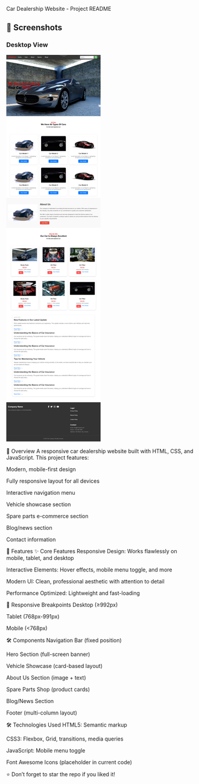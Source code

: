 Car Dealership Website - Project README
## 📸 Screenshots

### Desktop View
![Desktop Screenshot](./image/pointcarscreenshot.png)


📌 Overview
A responsive car dealership website built with HTML, CSS, and JavaScript. This project features:

Modern, mobile-first design

Fully responsive layout for all devices

Interactive navigation menu

Vehicle showcase section

Spare parts e-commerce section

Blog/news section

Contact information

🚀 Features
✨ Core Features
Responsive Design: Works flawlessly on mobile, tablet, and desktop

Interactive Elements: Hover effects, mobile menu toggle, and more

Modern UI: Clean, professional aesthetic with attention to detail

Performance Optimized: Lightweight and fast-loading

📱 Responsive Breakpoints
Desktop (≥992px)

Tablet (768px-991px)

Mobile (<768px)

🛠️ Components
Navigation Bar (fixed position)

Hero Section (full-screen banner)

Vehicle Showcase (card-based layout)

About Us Section (image + text)

Spare Parts Shop (product cards)

Blog/News Section

Footer (multi-column layout)

🛠️ Technologies Used
HTML5: Semantic markup

CSS3: Flexbox, Grid, transitions, media queries

JavaScript: Mobile menu toggle

Font Awesome Icons (placeholder in current code)

⭐ Don’t forget to star the repo if you liked it!
